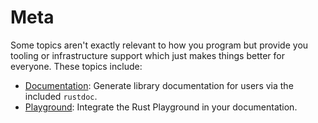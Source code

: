 # Meta

Some topics aren't exactly relevant to how you program but provide you
tooling or infrastructure support which just makes things better for
everyone. These topics include:

- [Documentation][doc]: Generate library documentation for users via the included
  `rustdoc`.
- [Playground][playground]: Integrate the Rust Playground in your documentation.

[doc]: meta/doc.md
[playground]: meta/playground.md
